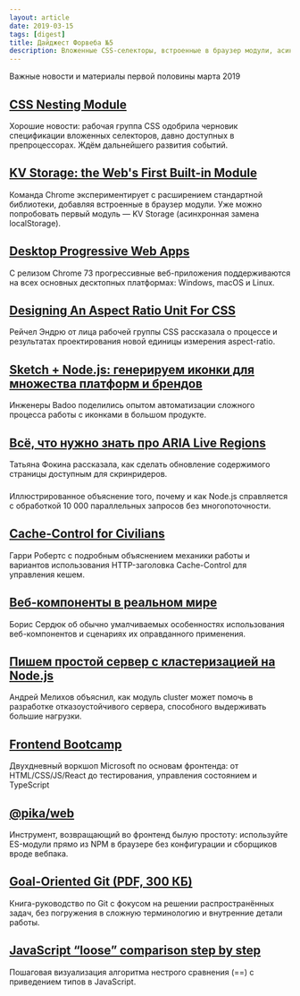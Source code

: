 ```yaml
---
layout: article
date: 2019-03-15
tags: [digest]
title: Дайджест Форвеба №5
description: Вложенные CSS-селекторы, встроенные в браузер модули, асинхронная замена localStorage, PWA на десктопе, генерация иконок, высокие нагрузки и Node.js, управление кешем, Git без внутренних деталей
---
```

<p class="paragraph--lead">Важные новости и материалы первой половины марта 2019</p>

## [CSS Nesting Module](https://drafts.csswg.org/css-nesting-1/)

<p>Хорошие новости: рабочая группа CSS одобрила черновик спецификации вложенных селекторов, давно доступных в препроцессорах. Ждём дальнейшего развития событий.</p>

## [KV Storage: the Web's First Built-in Module](https://developers.google.com/web/updates/2019/03/kv-storage)

<p>Команда Chrome экспериментирует с расширением стандартной библиотеки, добавляя встроенные в браузер модули. Уже можно попробовать первый модуль — KV Storage (асинхронная замена localStorage).</p>

## [Desktop Progressive Web Apps](https://developers.google.com/web/progressive-web-apps/desktop)

<p>С релизом Chrome 73 прогрессивные веб-приложения поддерживаются на всех основных десктопных платформах: Windows, macOS и Linux.</p>

## [Designing An Aspect Ratio Unit For CSS](https://www.smashingmagazine.com/2019/03/aspect-ratio-unit-css/)

<p>Рейчел Эндрю от лица рабочей группы CSS рассказала о процессе и результатах проектирования новой единицы измерения aspect-ratio.</p>

## [Sketch + Node.js: генерируем иконки для множества платформ и брендов](https://habr.com/p/441898/)

<p>Инженеры Badoo поделились опытом автоматизации сложного процесса работы с иконками в большом продукте.</p>

## [Всё, что нужно знать про ARIA Live Regions](https://medium.com/web-standards/aria-live-regions-713f6a7813d3)

<p>Татьяна Фокина рассказала, как сделать обновление содержимого страницы доступным для скринридеров.</p>


<h3 class="heading heading--2"><a target="_blank" rel="noopener noreferrer" href=""></a></h3>
<p>Иллюстрированное объяснение того, почему и как Node.js справляется с обработкой 10 000 параллельных запросов без многопоточности.</p>

## [Cache-Control for Civilians](https://csswizardry.com/2019/03/cache-control-for-civilians/)

<p>Гарри Робертс с подробным объяснением механики работы и вариантов использования HTTP-заголовка Cache-Control для управления кешем.</p>

## [Веб-компоненты в реальном мире](https://habr.com/ru/post/443032/)

<p>Борис Сердюк об обычно умалчиваемых особенностях использования веб-компонентов и сценариях их оправданного применения.</p>

## [Пишем простой сервер с кластеризацией на Node.js](https://youtu.be/YHPWG23cS4c)

<p>Андрей Мелихов объяснил, как модуль cluster может помочь в разработке отказоустойчивого сервера, способного выдерживать большие нагрузки.</p>

## [Frontend Bootcamp](https://microsoft.github.io/frontend-bootcamp/)

<p>Двухдневный воркшоп Microsoft по основам фронтенда: от HTML/CSS/JS/React до тестирования, управления состоянием и TypeScript</p>

## [@pika/web](https://github.com/pikapkg/web)

<p>Инструмент, возвращающий во фронтенд былую простоту: используйте ES-модули прямо из NPM в браузере без конфигурации и сборщиков вроде вебпака.</p>

## [Goal-Oriented Git (PDF, 300 КБ)](https://books.thoughtbot.com/assets/goal-oriented-git.pdf)

<p>Книга-руководство по Git с фокусом на решении распространённых задач, без погружения в сложную терминологию и внутренние детали работы.</p>

## [JavaScript “loose” comparison step by step](https://felix-kling.de/js-loose-comparison/)

<p>Пошаговая визуализация алгоритма нестрого сравнения (==) с приведением типов в JavaScript.</p>
